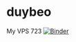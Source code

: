 # duybeo
My VPS 723
[![Binder](https://mybinder.org/badge_logo.svg)](https://mybinder.org/v2/git/https%3A%2F%2Fgithub.com%2Fdanhhai8x%2Fduybeo.git/main)
